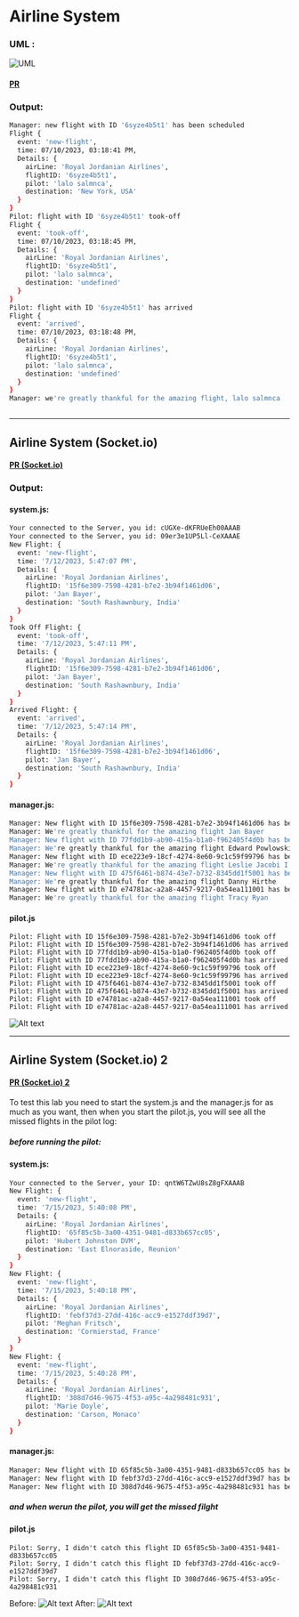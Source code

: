 # Airline System


### UML :
![UML](UML.png)

#### [PR](https://github.com/saleh2001k/airline-system/pull/2)
### Output:

```bash
Manager: new flight with ID '6syze4b5t1' has been scheduled
Flight {
  event: 'new-flight',
  time: 07/10/2023, 03:18:41 PM,
  Details: {
    airLine: 'Royal Jordanian Airlines',
    flightID: '6syze4b5t1',
    pilot: 'lalo salmnca',
    destination: 'New York, USA'
  }
}
Pilot: flight with ID '6syze4b5t1' took-off
Flight {
  event: 'took-off',
  time: 07/10/2023, 03:18:45 PM,
  Details: {
    airLine: 'Royal Jordanian Airlines',
    flightID: '6syze4b5t1',
    pilot: 'lalo salmnca',
    destination: 'undefined'
  }
}
Pilot: flight with ID '6syze4b5t1' has arrived
Flight {
  event: 'arrived',
  time: 07/10/2023, 03:18:48 PM,
  Details: {
    airLine: 'Royal Jordanian Airlines',
    flightID: '6syze4b5t1',
    pilot: 'lalo salmnca',
    destination: 'undefined'
  }
}
Manager: we're greatly thankful for the amazing flight, lalo salmnca



```

----------
## Airline System (Socket.io)

#### [PR (Socket.io)](https://github.com/saleh2001k/airline-system/pull/4)
### Output:

#### system.js:

```bash
Your connected to the Server, you id: cUGXe-dKFRUeEh00AAAB
Your connected to the Server, you id: 09er3e1UP5Ll-CeXAAAE
New Flight: {
  event: 'new-flight',
  time: '7/12/2023, 5:47:07 PM',
  Details: {
    airLine: 'Royal Jordanian Airlines',
    flightID: '15f6e309-7598-4281-b7e2-3b94f1461d06',
    pilot: 'Jan Bayer',
    destination: 'South Rashawnbury, India'
  }
}
Took Off Flight: {
  event: 'took-off',
  time: '7/12/2023, 5:47:11 PM',
  Details: {
    airLine: 'Royal Jordanian Airlines',
    flightID: '15f6e309-7598-4281-b7e2-3b94f1461d06',
    pilot: 'Jan Bayer',
    destination: 'South Rashawnbury, India'
  }
}
Arrived Flight: {
  event: 'arrived',
  time: '7/12/2023, 5:47:14 PM',
  Details: {
    airLine: 'Royal Jordanian Airlines',
    flightID: '15f6e309-7598-4281-b7e2-3b94f1461d06',
    pilot: 'Jan Bayer',
    destination: 'South Rashawnbury, India'
  }
}

```
#### manager.js:
```bash
Manager: New flight with ID 15f6e309-7598-4281-b7e2-3b94f1461d06 has been scheduled
Manager: We're greatly thankful for the amazing flight Jan Bayer
Manager: New flight with ID 77fdd1b9-ab90-415a-b1a0-f962405f4d0b has been scheduled
Manager: We're greatly thankful for the amazing flight Edward Powlowski
Manager: New flight with ID ece223e9-18cf-4274-8e60-9c1c59f99796 has been scheduled
Manager: We're greatly thankful for the amazing flight Leslie Jacobi I
Manager: New flight with ID 475f6461-b874-43e7-b732-8345dd1f5001 has been scheduled
Manager: We're greatly thankful for the amazing flight Danny Hirthe
Manager: New flight with ID e74781ac-a2a8-4457-9217-0a54ea111001 has been scheduled
Manager: We're greatly thankful for the amazing flight Tracy Ryan

```

#### pilot.js

```
Pilot: Flight with ID 15f6e309-7598-4281-b7e2-3b94f1461d06 took off
Pilot: Flight with ID 15f6e309-7598-4281-b7e2-3b94f1461d06 has arrived
Pilot: Flight with ID 77fdd1b9-ab90-415a-b1a0-f962405f4d0b took off
Pilot: Flight with ID 77fdd1b9-ab90-415a-b1a0-f962405f4d0b has arrived
Pilot: Flight with ID ece223e9-18cf-4274-8e60-9c1c59f99796 took off
Pilot: Flight with ID ece223e9-18cf-4274-8e60-9c1c59f99796 has arrived
Pilot: Flight with ID 475f6461-b874-43e7-b732-8345dd1f5001 took off
Pilot: Flight with ID 475f6461-b874-43e7-b732-8345dd1f5001 has arrived
Pilot: Flight with ID e74781ac-a2a8-4457-9217-0a54ea111001 took off
Pilot: Flight with ID e74781ac-a2a8-4457-9217-0a54ea111001 has arrived

```


![Alt text](image.png)

----------
## Airline System (Socket.io) 2

#### [PR (Socket.io) 2](https://github.com/saleh2001k/airline-system/pull/4)

To test this lab you need to start the system.js and the manager.js for as much as you want, then when you start the pilot.js, you will see all the missed flights in the pilot log:


##### before running the pilot:
#### system.js:

```bash
Your connected to the Server, your ID: qntW6TZwU8sZ8gFXAAAB
New Flight: {
  event: 'new-flight',
  time: '7/15/2023, 5:40:08 PM',
  Details: {
    airLine: 'Royal Jordanian Airlines',
    flightID: '65f85c5b-3a00-4351-9481-d833b657cc05',
    pilot: 'Hubert Johnston DVM',
    destination: 'East Elnoraside, Reunion'
  }
}
New Flight: {
  event: 'new-flight',
  time: '7/15/2023, 5:40:18 PM',
  Details: {
    airLine: 'Royal Jordanian Airlines',
    flightID: 'febf37d3-27dd-416c-acc9-e1527ddf39d7',
    pilot: 'Meghan Fritsch',
    destination: 'Cormierstad, France'
  }
}
New Flight: {
  event: 'new-flight',
  time: '7/15/2023, 5:40:28 PM',
  Details: {
    airLine: 'Royal Jordanian Airlines',
    flightID: '308d7d46-9675-4f53-a95c-4a298481c931',
    pilot: 'Marie Doyle',
    destination: 'Carson, Monaco'
  }
}

```
#### manager.js:
```bash
Manager: New flight with ID 65f85c5b-3a00-4351-9481-d833b657cc05 has been scheduled
Manager: New flight with ID febf37d3-27dd-416c-acc9-e1527ddf39d7 has been scheduled
Manager: New flight with ID 308d7d46-9675-4f53-a95c-4a298481c931 has been scheduled

```

##### and when werun the pilot, you will get the missed filght  
#### pilot.js

```
Pilot: Sorry, I didn't catch this flight ID 65f85c5b-3a00-4351-9481-d833b657cc05
Pilot: Sorry, I didn't catch this flight ID febf37d3-27dd-416c-acc9-e1527ddf39d7
Pilot: Sorry, I didn't catch this flight ID 308d7d46-9675-4f53-a95c-4a298481c931
```

Before:
![Alt text](image-2.PNG)
After:
![Alt text](image-1.png)